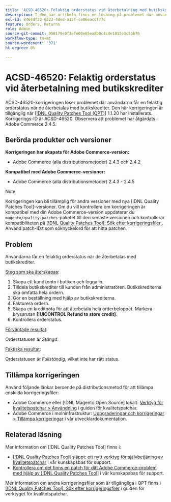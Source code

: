 ```yaml
---
title: 'ACSD-46520: Felaktig orderstatus vid återbetalning med butikskrediter'
description: I den här artikeln finns en lösning på problemet där användarna får en felaktig orderstatus när de återbetalas med butikskrediter.
exl-id: 8464df22-0223-4ded-a15f-ce06eacdf77c
feature: Orders, Returns
role: Admin
source-git-commit: 958179e0f3efe08e65ea8b0c4c4e1015e3c5bb76
workflow-type: tm+mt
source-wordcount: '371'
ht-degree: 0%

---
```


# ACSD-46520: Felaktig orderstatus vid återbetalning med butikskrediter

ACSD-46520-korrigeringen löser problemet där användarna får en felaktig orderstatus när de återbetalas med butikskrediter. Den här korrigeringen är tillgänglig när [[!DNL Quality Patches Tool (QPT)]](/help/announcements/adobe-commerce-announcements/magento-quality-patches-released-new-tool-to-self-serve-quality-patches.md) 1.1.20 har installerats. Korrigerings-ID är ACSD-46520. Observera att problemet har åtgärdats i Adobe Commerce 2.4.5.

## Berörda produkter och versioner

**Korrigeringen har skapats för Adobe Commerce-version:**

* Adobe Commerce (alla distributionsmetoder) 2.4.3 och 2.4.2

**Kompatibel med Adobe Commerce-versioner:**

* Adobe Commerce (alla distributionsmetoder) 2.4.3 - 2.4.5

>[!NOTE]
>
>Korrigeringen kan bli tillämplig för andra versioner med nya [!DNL Quality Patches Tool]-versioner. Om du vill kontrollera om korrigeringen är kompatibel med din Adobe Commerce-version uppdaterar du `magento/quality-patches`-paketet till den senaste versionen och kontrollerar kompatibiliteten på [[!DNL Quality Patches Tool]: Sök efter korrigeringsfiler ](https://experienceleague.adobe.com/tools/commerce-quality-patches/index.html). Använd patch-ID:t som söknyckelord för att hitta patchen.

## Problem

Användarna får en felaktig orderstatus när de återbetalas med butikskrediter.

<u>Steg som ska återskapas</u>:

1. Skapa ett kundkonto i butiken och logga in.
1. Tilldela butikskrediter till kunden från administratören. Butikskrediterna ska omfatta hela ordern.
1. Gör en beställning med hjälp av butikskrediterna.
1. Fakturera ordern.
1. Skapa en kreditnota för att återbetala hela orderbeloppet.
Markera kryssrutan **[!UICONTROL Refund to store credit]**.
1. Kontrollera orderstatus.

<u>Förväntade resultat</u>:

Orderstatusen är *Stängd*.

<u>Faktiska resultat</u>:

Orderstatusen är *Fullständig*, vilket inte har rätt status.

## Tillämpa korrigeringen

Använd följande länkar beroende på distributionsmetod för att tillämpa enskilda korrigeringsfiler:

* Adobe Commerce eller [!DNL Magento Open Source] lokalt: [Verktyg för kvalitetspatchar > Användning](https://experienceleague.adobe.com/docs/commerce-operations/tools/quality-patches-tool/usage.html) i guiden för kvalitetspatchar.
* Adobe Commerce i molninfrastruktur: [Uppgraderingar och korrigeringar > Tillämpa korrigeringar](https://devdocs.magento.com/cloud/project/project-patch.html) i vår utvecklardokumentation.

## Relaterad läsning

Mer information om [!DNL Quality Patches Tool] finns i:

* [[!DNL Quality Patches Tool] släppt: ett nytt verktyg för självbetjäning av kvalitetspatchar](/help/announcements/adobe-commerce-announcements/magento-quality-patches-released-new-tool-to-self-serve-quality-patches.md) i vår kunskapsbas för support.
* [Kontrollera om det finns en patch för ditt Adobe Commerce-problem med hjälp av [!DNL Quality Patches Tool]](https://experienceleague.adobe.com/docs/commerce-knowledge-base/kb/support-tools/patches/check-patch-for-magento-issue-with-magento-quality-patches.html) i vår kunskapsbas för support.

Mer information om andra korrigeringsfiler som är tillgängliga i QPT finns i [[!DNL Quality Patches Tool]: Sök efter korrigeringsfiler](https://experienceleague.adobe.com/tools/commerce-quality-patches/index.html) i guiden för verktyget för kvalitetspatchar.
